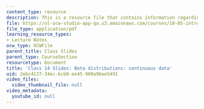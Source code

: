 ```yaml
---
content_type: resource
description: This is a resource file that contains information regarding class 14.
file: https://ol-ocw-studio-app-qa.s3.amazonaws.com/courses/18-05-introduction-to-probability-and-statistics-spring-2014/2ebc413734ecbcb0ee45900a96ae5491_MIT18_05S14_class14_slides.pdf
file_type: application/pdf
learning_resource_types:
- Lecture Notes
ocw_type: OCWFile
parent_title: Class Slides
parent_type: CourseSection
resourcetype: Document
title: 'Class 14 Slides: Beta distributions: continuous data'
uid: 2ebc4137-34ec-bcb0-ee45-900a96ae5491
video_files:
  video_thumbnail_file: null
video_metadata:
  youtube_id: null
---
```

